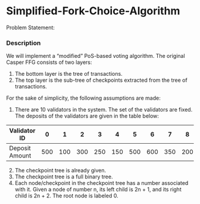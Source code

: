 # Simplified-Fork-Choice-Algorithm

Problem Statement:

### Description

We will implement a “modified” PoS-based voting algorithm. The original
Casper FFG consists of two layers:

1. The bottom layer is the tree of transactions.
2. The top layer is the sub-tree of checkpoints extracted from the tree of transactions.

For the sake of simplicity, the following assumptions are made:

1. There are 10 validators in the system. The set of the validators are fixed. The deposits of the validators are given in the table below:

| Validator ID   | 0   | 1   | 2   | 3   | 4   | 5   | 6   | 7   | 8   | 9   |
| -------------- | --- | --- | --- | --- | --- | --- | --- | --- | --- | --- |
| Deposit Amount | 500 | 100 | 300 | 250 | 150 | 500 | 600 | 350 | 200 | 150 |

2. The checkpoint tree is already given.
3. The checkpoint tree is a full binary tree.
4. Each node/checkpoint in the checkpoint tree has a number associated with it. Given a
   node of number n, its left child is 2n + 1, and its right child is 2n + 2. The root node is labeled 0.
